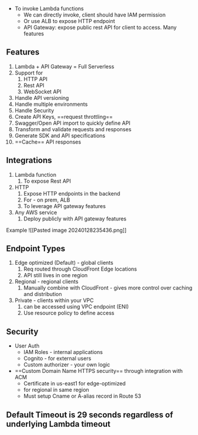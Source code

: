 - To invoke Lambda functions 
	- We can directly invoke, client should have IAM permission 
	- Or use ALB to expose HTTP endpoint
	- API Gateway: expose public rest API for client to access. Many features

## Features
1. Lambda + API Gateway = Full Serverless
2. Support for
	1. HTTP API 
	2. Rest API 
	3. WebSocket API
3. Handle API versioning 
4. Handle multiple environments 
5. Handle Security 
6. Create API Keys, ==request throttling== 
7. Swagger/Open API import to quickly define API 
8. Transform and validate requests and responses 
9. Generate SDK and API specifications 
10. ==Cache== API responses 

## Integrations 
1. Lambda function 
	1. To expose Rest API
2. HTTP
	1. Expose HTTP endpoints in the backend 
	2. For - on prem, ALB 
	3. To leverage API gateway features
3. Any AWS service 
	1. Deploy publicly with API gateway features

Example 
![[Pasted image 20240128235436.png]]

## Endpoint Types 
1. Edge optimized (Default) - global clients 
	1. Req routed through CloudFront Edge locations 
	2. API still lives in one region 
2. Regional - regional clients
	1. Manually combine with CloudFront - gives more control over caching and distribution
3. Private - clients within your VPC 
	1. can be accessed using VPC endpoint (ENI)
	2. Use resource policy to define access

## Security 
- User Auth
	- IAM Roles - internal applications
	- Cognito - for external users
	- Custom authorizer - your own logic
- ==Custom Domain Name HTTPS security== through integration with ACM 
	- Certificate in us-east1 for edge-optimized 
	- for regional in same region 
	- Must setup Cname or A-alias record in Route 53

## Default Timeout is 29 seconds regardless of underlying Lambda timeout